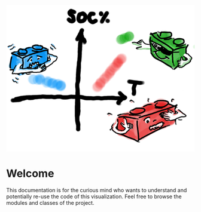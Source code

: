 ![Comic Logo of this Udacity Project](../images/dand6_comic_normal.png)

# Welcome

This documentation is for the curious mind who wants to understand and
potentially re-use the code of this visualization. Feel free to browse the
modules and classes of the project.
